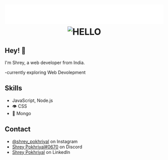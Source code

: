 <h1 align="center">
  <img src="https://github.com/Shrey-Pokhriyal/Shrey-Pokhriyal/blob/master/name.svg" alt="Shrey Pokhriyal" />
  <img src="https://i.pinimg.com/originals/fd/e2/4b/fde24b89a56e6bbf894cb01699a1728c.gif" alt="HELLO"/>
</h1>

## Hey! 👋
I'm Shrey, a web developer from India.

-currently exploring Web Devolepment

## Skills
- JavaScript, Node.js
- 👁️ CSS
- 💽 Mongo

## Contact
- [@shrey_pokhriyal](https://www.instagram.com/shrey_pokhriyal) on Instagram
- [Shrey Pokhriyal#0670](./) on Discord
- [Shrey Pokhriyal](https://www.linkedin.com/in/shrey-pokhriyal-a0624a206) on LinkedIn
